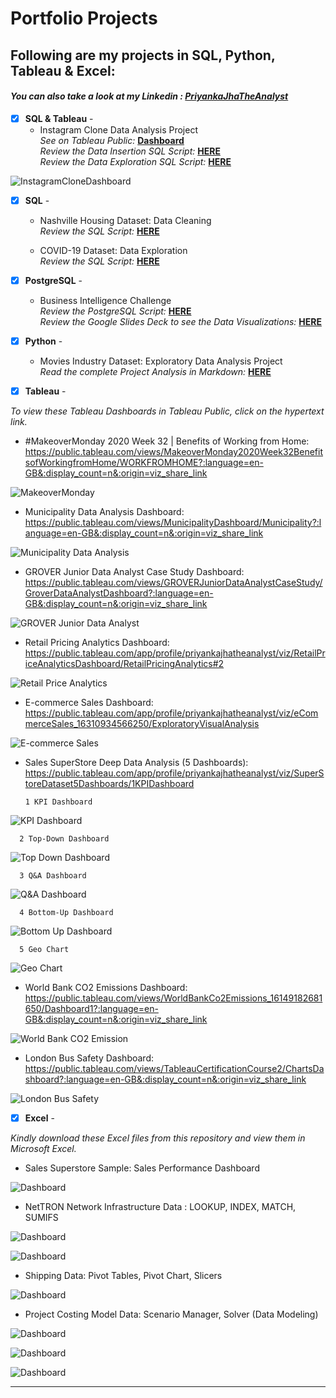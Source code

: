 # Portfolio Projects
## Following are my projects in SQL, Python, Tableau & Excel: <br />
#### *You can also take a look at my Linkedin : [PriyankaJhaTheAnalyst](https://www.linkedin.com/in/justin-idemudia-694897172)* <br />



- [x] **SQL & Tableau** - 
  - Instagram Clone Data Analysis Project<br />
*See on Tableau Public:* **[Dashboard](https://public.tableau.com/views/InstagramCloneDataAnalysisDashboard/InstagramCloneDataAnalysisDashboard?:language=en-US&:display_count=n&:origin=viz_share_link)**<br />
*Review the Data Insertion SQL Script:* **[HERE](https://github.com/PriyankaJhaTheAnalyst/DataAnalystPortfolioProjects/blob/main/Instagram%20Clone%20SQL%20-%20Database%20%26%20Inserting%20Data.sql)**<br />
*Review the Data Exploration SQL Script:* **[HERE](https://github.com/PriyankaJhaTheAnalyst/DataAnalystPortfolioProjects/blob/main/Instagram%20Clone%20SQL%20-%20Exploratory%20Data%20Analysis.sql)**<br />


![InstagramCloneDashboard](https://user-images.githubusercontent.com/106380594/196944820-1b1a86c8-f41a-4c51-9388-d46fbd14188c.png)


- [x] **SQL** - 
  - Nashville Housing Dataset: Data Cleaning <br />
*Review the SQL Script:* **[HERE](https://github.com/PriyankaJhaTheAnalyst/DataAnalystPortfolioProjects/blob/main/SQL%20-%20Data%20Cleaning.sql)**<br />

  - COVID-19 Dataset: Data Exploration  <br />
*Review the SQL Script:* **[HERE](https://github.com/PriyankaJhaTheAnalyst/DataAnalystPortfolioProjects/blob/main/SQL%20-%20Data%20Exploration.sql)**<br />



- [x] **PostgreSQL** - 
  - Business Intelligence Challenge <br />
*Review the PostgreSQL Script:* **[HERE](https://github.com/PriyankaJhaTheAnalyst/DataAnalystPortfolioProjects/blob/main/PostgreSQL-BI-CHALLENGE)**<br />
*Review the Google Slides Deck to see the Data Visualizations:* **[HERE](https://drive.google.com/file/d/1JIDnsaLXAx2qnWM86yfrRKLWF5B_ofHU/view?usp=sharing)**<br />



- [x] **Python** - 
  - Movies Industry Dataset: Exploratory Data Analysis Project <br />
*Read the complete Project Analysis in Markdown:* **[HERE](https://github.com/PriyankaJhaTheAnalyst/Python_MoviesIndustry_EDA/blob/main/README.md)**<br />



- [x] **Tableau** - 

*To view these Tableau Dashboards in Tableau Public, click on the hypertext link.*

- #MakeoverMonday 2020 Week 32 | Benefits of Working from Home: https://public.tableau.com/views/MakeoverMonday2020Week32BenefitsofWorkingfromHome/WORKFROMHOME?:language=en-GB&:display_count=n&:origin=viz_share_link

![MakeoverMonday](visuals/WorkFromHome.png)  

- Municipality Data Analysis Dashboard: https://public.tableau.com/views/MunicipalityDashboard/Municipality?:language=en-GB&:display_count=n&:origin=viz_share_link

![Municipality Data Analysis](visuals/MunicipalityDataAnalysisDashboard.png)  

- GROVER Junior Data Analyst Case Study Dashboard: https://public.tableau.com/views/GROVERJuniorDataAnalystCaseStudy/GroverDataAnalystDashboard?:language=en-GB&:display_count=n&:origin=viz_share_link

![GROVER Junior Data Analyst](visuals/GroverDataAnalystDashboard.png)  


- Retail Pricing Analytics Dashboard: https://public.tableau.com/app/profile/priyankajhatheanalyst/viz/RetailPriceAnalyticsDashboard/RetailPricingAnalytics#2

![Retail Price Analytics](visuals/RetailPricingAnalytics.png)


- E-commerce Sales Dashboard: https://public.tableau.com/app/profile/priyankajhatheanalyst/viz/eCommerceSales_16310934566250/ExploratoryVisualAnalysis

![E-commerce Sales](visuals/E-commerceRetail.png)


- Sales SuperStore Deep Data Analysis (5 Dashboards): https://public.tableau.com/app/profile/priyankajhatheanalyst/viz/SuperStoreDataset5Dashboards/1KPIDashboard 
      
      1 KPI Dashboard

![KPI Dashboard](visuals/KPIDashboard.png)

      2 Top-Down Dashboard
      
![Top Down Dashboard](visuals/TopDownDashboard.png)

      3 Q&A Dashboard
      
![Q&A Dashboard](visuals/Q&ADashboard.png)

      4 Bottom-Up Dashboard
      
![Bottom Up Dashboard](visuals/BottomUpDashboard.png)

      5 Geo Chart
      
![Geo Chart](visuals/GeoChart.png)



- World Bank CO2 Emissions Dashboard: https://public.tableau.com/views/WorldBankCo2Emissions_16149182681650/Dashboard1?:language=en-GB&:display_count=n&:origin=viz_share_link 

![World Bank CO2 Emission](visuals/WorldBankCO2Emission.png)


- London Bus Safety Dashboard: https://public.tableau.com/views/TableauCertificationCourse2/ChartsDashboard?:language=en-GB&:display_count=n&:origin=viz_share_link 

![London Bus Safety](visuals/LondonBusSafety.png)



- [x] **Excel** - 

*Kindly download these Excel files from this repository and view them in Microsoft Excel.*


- Sales Superstore Sample: Sales Performance Dashboard <br />

![Dashboard](visuals/excel/Dashboards.png)


- NetTRON Network Infrastructure Data : LOOKUP, INDEX, MATCH, SUMIFS <br />

![Dashboard](visuals/excel/INDEX.png)

![Dashboard](visuals/excel/LOOKUP.png)


- Shipping Data: Pivot Tables, Pivot Chart, Slicers <br />

![Dashboard](visuals/excel/PivotReports.png)


- Project Costing Model Data: Scenario Manager, Solver (Data Modeling)

![Dashboard](visuals/excel/DataModeling.png)

![Dashboard](visuals/excel/Solver.png)

![Dashboard](visuals/excel/ScenarioManager.png)

--------------------------------------------------------------------------------------------------------------------------------------------------------------------------------
